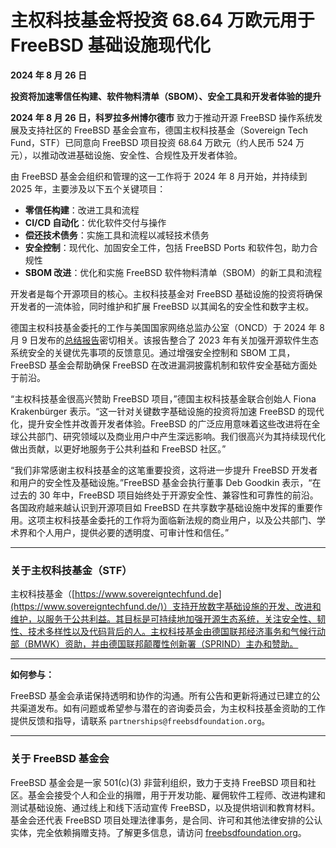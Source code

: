 # 主权科技基金将投资 68.64 万欧元用于 FreeBSD 基础设施现代化

**2024 年 8 月 26 日**

**投资将加速零信任构建、软件物料清单（SBOM）、安全工具和开发者体验的提升**

**2024 年 8 月 26 日，科罗拉多州博尔德市** 致力于推动开源 FreeBSD 操作系统发展及支持社区的 FreeBSD 基金会宣布，德国主权科技基金（Sovereign Tech Fund，STF）已同意向 FreeBSD 项目投资 68.64 万欧元（约人民币 524 万元），以推动改进基础设施、安全性、合规性及开发者体验。

由 FreeBSD 基金会组织和管理的这一工作将于 2024 年 8 月开始，并持续到 2025 年，主要涉及以下五个关键项目：

- **零信任构建**：改进工具和流程  
- **CI/CD 自动化**：优化软件交付与操作  
- **偿还技术债务**：实施工具和流程以减轻技术债务
- **安全控制**：现代化、加固安全工件，包括 FreeBSD Ports 和软件包，助力合规性  
- **SBOM 改进**：优化和实施 FreeBSD 软件物料清单（SBOM）的新工具和流程  

开发者是每个开源项目的核心。主权科技基金对 FreeBSD 基础设施的投资将确保开发者的一流体验，同时维护和扩展 FreeBSD 以其闻名的安全性和数字主权。

德国主权科技基金委托的工作与美国国家网络总监办公室（ONCD）于 2024 年 8 月 9 日发布的[总结报告](https://www.whitehouse.gov/oncd/briefing-room/2024/08/09/fact-sheet-biden-harris-administration-releases-end-of-year-report-on-open-source-software-security-initiative-2/)密切相关。该报告整合了 2023 年有关加强开源软件生态系统安全的关键优先事项的反馈意见。通过增强安全控制和 SBOM 工具，FreeBSD 基金会帮助确保 FreeBSD 在改进漏洞披露机制和软件安全基础方面处于前沿。

“主权科技基金很高兴赞助 FreeBSD 项目，”德国主权科技基金联合创始人 Fiona Krakenbürger 表示。“这一针对关键数字基础设施的投资将加速 FreeBSD 的现代化，提升安全性并改善开发者体验。FreeBSD 的广泛应用意味着这些改进将在全球公共部门、研究领域以及商业用户中产生深远影响。我们很高兴为其持续现代化做出贡献，以更好地服务于公共利益和 FreeBSD 社区。”

“我们非常感谢主权科技基金的这笔重要投资，这将进一步提升 FreeBSD 开发者和用户的安全性及基础设施。”FreeBSD 基金会执行董事 Deb Goodkin 表示，“在过去的 30 年中，FreeBSD 项目始终处于开源安全性、兼容性和可靠性的前沿。各国政府越来越认识到开源项目如 FreeBSD 在共享数字基础设施中发挥的重要作用。这项主权科技基金委托的工作将为面临新法规的商业用户，以及公共部门、学术界和个人用户，提供必要的透明度、可审计性和信任。”

---

### 关于主权科技基金（STF）

主权科技基金（[https://www.sovereigntechfund.de](https://www.sovereigntechfund.de/)）支持开放数字基础设施的开发、改进和维护，以服务于公共利益。其目标是可持续地加强开源生态系统，关注安全性、韧性、技术多样性以及代码背后的人。主权科技基金由德国联邦经济事务和气候行动部（BMWK）资助，并由德国联邦颠覆性创新署（SPRIND）主办和赞助。

---

**如何参与：**

FreeBSD 基金会承诺保持透明和协作的沟通。所有公告和更新将通过已建立的公共渠道发布。如有问题或希望参与潜在的咨询委员会，为主权科技基金资助的工作提供反馈和指导，请联系 `partnerships@freebsdfoundation.org`。

---

### 关于 FreeBSD 基金会

FreeBSD 基金会是一家 501(c)(3) 非营利组织，致力于支持 FreeBSD 项目和社区。基金会接受个人和企业的捐赠，用于开发功能、雇佣软件工程师、改进构建和测试基础设施、通过线上和线下活动宣传 FreeBSD，以及提供培训和教育材料。基金会还代表 FreeBSD 项目处理法律事务，是合同、许可和其他法律安排的公认实体，完全依赖捐赠支持。了解更多信息，请访问 [freebsdfoundation.org](https://freebsdfoundation.org/)。
